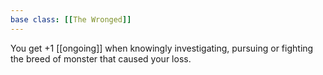 ```yaml
---
base class: [[The Wronged]]
---
```

You get +1 [[ongoing]] when knowingly investigating, pursuing or fighting the breed of monster that caused your loss.


